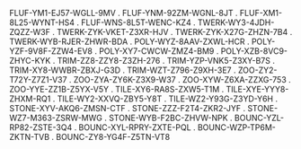FLUF-YM1-EJ57-WGLL-9MV
.
FLUF-YNM-92ZM-WGNL-8JT
.
FLUF-XM1-8L25-WYNT-HS4
.
FLUF-WNS-8L5T-WENC-KZ4
.
TWERK-WY3-4JDH-ZQZZ-W3F
.
TWERK-ZYK-VKET-Z3XR-HJV
.
TWERK-ZYK-X27G-ZHZN-7B4
.
TWERK-WYB-RJER-ZHWR-BDA
.
POLY-WYZ-8AAV-ZXWL-HCR
.
POLY-YZF-9V8F-ZZW4-EV8
.
POLY-XY7-CWCW-ZMZ4-BM9
.
POLY-XZB-8VC9-ZHYC-KYK
.
TRIM-ZZ8-ZZY8-Z3ZH-276
.
TRIM-YZP-VNK5-Z3XY-B7S
.
TRIM-XY8-WWBR-ZBXJ-G3D
.
TRIM-WZT-Z796-Z9XH-3E7
.
ZOO-ZY2-T72Y-Z7Z1-V37
.
ZOO-ZYA-ZY6K-Z3X9-W37
.
ZOO-XYW-Z6XA-ZZXG-753
.
ZOO-YYE-ZZ1B-Z5YX-V5Y
.
TILE-XY6-RA8S-ZXW5-T1M
.
TILE-XYE-YYY8-ZHXM-RQ1
.
TILE-WY2-XXVQ-ZBY5-Y8T
.
TILE-WZ2-Y93G-Z3YD-Y6H
.
STONE-XYV-AKQ6-ZMSN-CTF
.
STONE-ZZZ-F2T4-ZKR2-JYF
.
STONE-WZ7-M363-ZSRW-MWG
.
STONE-WYB-F2BC-ZHVW-NPK
.
BOUNC-YZL-RP82-ZSTE-3Q4
.
BOUNC-XYL-RPRY-ZXTE-PQL
.
BOUNC-WZP-TP6M-ZKTN-TVB
.
BOUNC-ZY8-YG4F-Z5TN-VT8